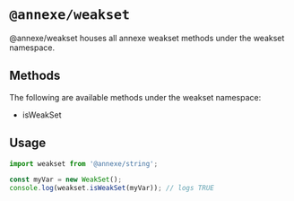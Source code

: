 # `@annexe/weakset`

@annexe/weakset houses all annexe weakset methods under the weakset namespace.

## Methods

The following are available methods under the weakset namespace:

- isWeakSet

## Usage

```ts
import weakset from '@annexe/string';

const myVar = new WeakSet();
console.log(weakset.isWeakSet(myVar)); // logs TRUE
```
